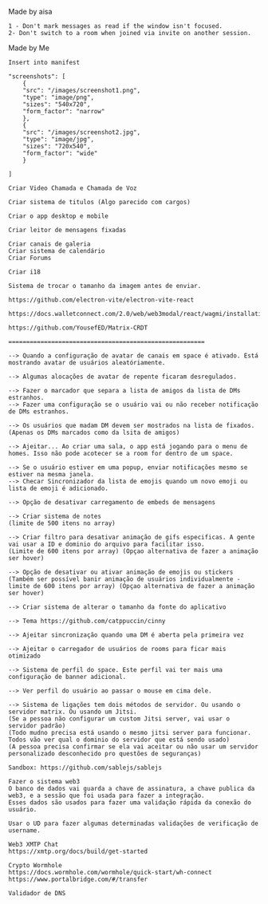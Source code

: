 Made by aisa

    1 - Don't mark messages as read if the window isn't focused.
    2- Don't switch to a room when joined via invite on another session.

Made by Me

    Insert into manifest

    "screenshots": [
        {
        "src": "/images/screenshot1.png",
        "type": "image/png",
        "sizes": "540x720",
        "form_factor": "narrow"
        },
        {
        "src": "/images/screenshot2.jpg",
        "type": "image/jpg",
        "sizes": "720x540",
        "form_factor": "wide"
        }

    ]

    Criar Video Chamada e Chamada de Voz

    Criar sistema de titulos (Algo parecido com cargos)

    Criar o app desktop e mobile

    Criar leitor de mensagens fixadas

    Criar canais de galeria
    Criar sistema de calendário
    Criar Forums

    Criar i18

    Sistema de trocar o tamanho da imagem antes de enviar.

    https://github.com/electron-vite/electron-vite-react

    https://docs.walletconnect.com/2.0/web/web3modal/react/wagmi/installation

    https://github.com/YousefED/Matrix-CRDT

    =======================================================

    --> Quando a configuração de avatar de canais em space é ativado. Está mostrando avatar de usuários aleatóriamente.

    --> Algumas alocações de avatar de repente ficaram desregulados.

    --> Fazer o marcador que separa a lista de amigos da lista de DMs estranhos.
    --> Fazer uma configuração se o usuário vai ou não receber notificação de DMs estranhos.

    --> Os usuários que madam DM devem ser mostrados na lista de fixados. (Apenas os DMs marcados como da lsita de amigos)

    --> Ajeitar... Ao criar uma sala, o app está jogando para o menu de homes. Isso não pode acotecer se a room for dentro de um space.

    --> Se o usuário estiver em uma popup, enviar notificações mesmo se estiver na mesma janela.
    --> Checar Sincronizador da lista de emojis quando um novo emoji ou lista de emoji é adicionado.

    --> Opção de desativar carregamento de embeds de mensagens

    --> Criar sistema de notes
    (limite de 500 itens no array)

    --> Criar filtro para desativar animação de gifs especificas. A gente vai usar a ID e dominio do arquivo para facilitar isso.
    (Limite de 600 itens por array) (Opçao alternativa de fazer a animação ser hover)

    --> Opção de desativar ou ativar animação de emojis ou stickers
    (Também ser possível banir animação de usuários individualmente - limite de 600 itens por array) (Opçao alternativa de fazer a animação ser hover)

    --> Criar sistema de alterar o tamanho da fonte do aplicativo

    --> Tema https://github.com/catppuccin/cinny

    --> Ajeitar sincronização quando uma DM é aberta pela primeira vez

    --> Ajeitar o carregador de usuários de rooms para ficar mais otimizado

    --> Sistema de perfil do space. Este perfil vai ter mais uma configuração de banner adicional.

    --> Ver perfil do usuário ao passar o mouse em cima dele.

    --> Sistema de ligações tem dois métodos de servidor. Ou usando o servidor matrix. Ou usando um Jitsi.
    (Se a pessoa não configurar um custom Jitsi server, vai usar o servidor padrão)
    (Todo mudno precisa está usando o mesmo jitsi server para funcionar. Todos vão ver qual o dominio do servidor que está sendo usado)
    (A pessoa precisa confirmar se ela vai aceitar ou não usar um servidor personalizado desconhecido pro questões de seguranças)

    Sandbox: https://github.com/sablejs/sablejs

    Fazer o sistema web3
    O banco de dados vai guarda a chave de assinatura, a chave publica da web3, e a sessão que foi usada para fazer a integração.
    Esses dados são usados para fazer uma validação rápida da conexão do usuário.

    Usar o UD para fazer algumas determinadas validações de verificação de username.

    Web3 XMTP Chat
    https://xmtp.org/docs/build/get-started

    Crypto Wormhole
    https://docs.wormhole.com/wormhole/quick-start/wh-connect
    https://www.portalbridge.com/#/transfer

    Validador de DNS
